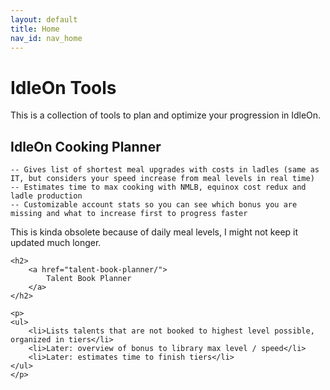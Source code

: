```yaml
---
layout: default
title: Home
nav_id: nav_home
---
```

# IdleOn Tools

This is a collection of tools to plan and optimize your progression in IdleOn.

## IdleOn Cooking Planner


    -- Gives list of shortest meal upgrades with costs in ladles (same as IT, but considers your speed increase from meal levels in real time)
    -- Estimates time to max cooking with NMLB, equinox cost redux and ladle production
    -- Customizable account stats so you can see which bonus you are missing and what to increase first to progress faster

This is kinda obsolete because of daily meal levels, I might not keep it updated much longer.

    <h2>
        <a href="talent-book-planner/">
            Talent Book Planner
        </a>
    </h2>

    <p>
    <ul>
        <li>Lists talents that are not booked to highest level possible, organized in tiers</li>
        <li>Later: overview of bonus to library max level / speed</li>
        <li>Later: estimates time to finish tiers</li>
    </ul>
    </p>